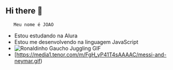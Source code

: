 ## Hi there 👋
       Meu nome é JOAO
- Estou estudando na Alura
- Estou me desenvolvendo na linguagem JavaScript
- ![Ronaldinho Gaucho Juggling GIF](https://media1.tenor.com/m/q6Wa9bz5mbYAAAAC/ronaldinho-gaucho-juggling.gif)
- [https://media1.tenor.com/m/FgH_yP41T4sAAAAC/messi-and-neymar.gif)
